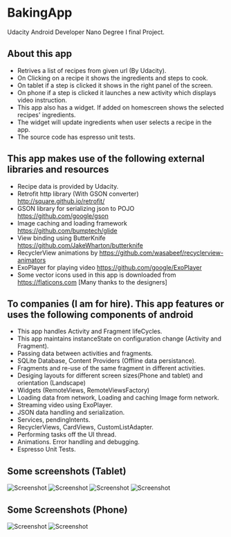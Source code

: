 # BakingApp
Udacity Android Developer Nano Degree I final Project.

About this app
--------------
* Retrives a list of recipes from given url (By Udacity).
* On Clicking on a recipe it shows the ingredients and steps to cook.
* On tablet if a step is clicked it shows in the right panel of the screen.
* On phone if a step is clicked it launches a new activity which displays video instruction.
* This app also has a widget. If added on homescreen shows the selected recipes' ingredients.
* The widget will update ingredients when user selects a recipe in the app.
* The source code has espresso unit tests.

This app makes use of the following external libraries and resources
--------------------------------------------------------------------
* Recipe data is provided by Udacity.
* Retrofit http library (With GSON converter) http://square.github.io/retrofit/
* GSON library for serializing json to POJO https://github.com/google/gson 
* Image caching and loading framework https://github.com/bumptech/glide 
* View binding using ButterKnife https://github.com/JakeWharton/butterknife
* RecyclerView animations by https://github.com/wasabeef/recyclerview-animators
* ExoPlayer for playing video https://github.com/google/ExoPlayer
* Some vector icons used in this app is downloaded from https://flaticons.com [Many thanks to the designers]

To companies (I am for hire). This app features or uses the following components of android
--------------------------------------------------------------------------------------------
* This app handles Activity and Fragment lifeCycles.
* This app maintains instanceState on configuration change (Activity and Fragment).
* Passing data between activities and fragments.
* SQLite Database, Content Providers (Offline data persistance).
* Fragments and re-use of the same fragment in different activities.
* Desiging layouts for different screen sizes(Phone and tablet) and orientation (Landscape)
* Widgets (RemoteViews, RemoteViewsFactory)
* Loading data from network, Loading and caching Image form network.
* Streaming video using ExoPlayer.
* JSON data handling and serialization.
* Services, pendingIntents.
* RecyclerViews, CardViews, CustomListAdapter.
* Performing tasks off the UI thread.
* Animations. Error handling and debugging.
* Espresso Unit Tests.

Some screenshots (Tablet)
-------------------------
![Screenshot](https://i.imgur.com/IMztPc3.png)
![Screenshot](https://i.imgur.com/Rf0YAak.png)
![Screenshot](https://i.imgur.com/59lx6fy.png)
![Screenshot](https://i.imgur.com/6CaUI6r.png)

Some Screenshots (Phone)
------------------------
![Screenshot](https://i.imgur.com/uuim09J.jpg)
![Screenshot](https://i.imgur.com/XgFjm0E.jpg)
